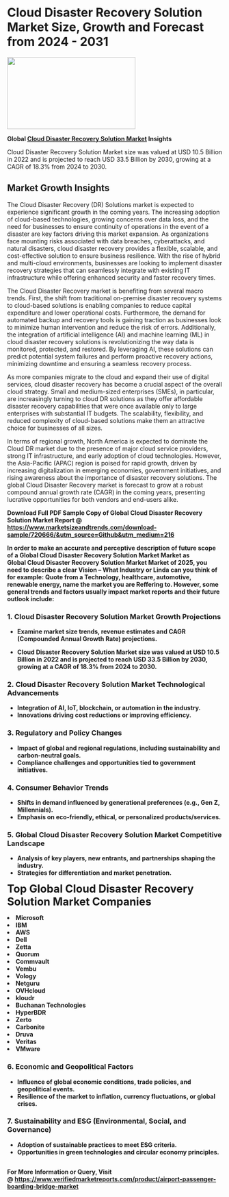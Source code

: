 <H1>Cloud Disaster Recovery Solution Market Size, Growth and Forecast from 2024 - 2031</H1><img class="aligncenter size-medium wp-image-584254" src="https://thirdeyenews.in/wp-content/uploads/2024/09/Global-Market-Research-300x168.jpeg" alt="" width="300" height="168" /><p><strong>Global&nbsp;<a href="https://www.marketsizeandtrends.com/download-sample/720666/&amp;utm_source=Github&utm_medium=216">Cloud Disaster Recovery Solution Market</a> Insights</strong></p><p>Cloud Disaster Recovery Solution Market size was valued at USD 10.5 Billion in 2022 and is projected to reach USD 33.5 Billion by 2030, growing at a CAGR of 18.3% from 2024 to 2030.</p><p><h2>Market Growth Insights</h2> <p>The Cloud Disaster Recovery (DR) Solutions market is expected to experience significant growth in the coming years. The increasing adoption of cloud-based technologies, growing concerns over data loss, and the need for businesses to ensure continuity of operations in the event of a disaster are key factors driving this market expansion. As organizations face mounting risks associated with data breaches, cyberattacks, and natural disasters, cloud disaster recovery provides a flexible, scalable, and cost-effective solution to ensure business resilience. With the rise of hybrid and multi-cloud environments, businesses are looking to implement disaster recovery strategies that can seamlessly integrate with existing IT infrastructure while offering enhanced security and faster recovery times.</p> <p><strong></strong></p> <p>The Cloud Disaster Recovery market is benefiting from several macro trends. First, the shift from traditional on-premise disaster recovery systems to cloud-based solutions is enabling companies to reduce capital expenditure and lower operational costs. Furthermore, the demand for automated backup and recovery tools is gaining traction as businesses look to minimize human intervention and reduce the risk of errors. Additionally, the integration of artificial intelligence (AI) and machine learning (ML) in cloud disaster recovery solutions is revolutionizing the way data is monitored, protected, and restored. By leveraging AI, these solutions can predict potential system failures and perform proactive recovery actions, minimizing downtime and ensuring a seamless recovery process.</p> <p>As more companies migrate to the cloud and expand their use of digital services, cloud disaster recovery has become a crucial aspect of the overall cloud strategy. Small and medium-sized enterprises (SMEs), in particular, are increasingly turning to cloud DR solutions as they offer affordable disaster recovery capabilities that were once available only to large enterprises with substantial IT budgets. The scalability, flexibility, and reduced complexity of cloud-based solutions make them an attractive choice for businesses of all sizes.</p> <p>In terms of regional growth, North America is expected to dominate the Cloud DR market due to the presence of major cloud service providers, strong IT infrastructure, and early adoption of cloud technologies. However, the Asia-Pacific (APAC) region is poised for rapid growth, driven by increasing digitalization in emerging economies, government initiatives, and rising awareness about the importance of disaster recovery solutions. The global Cloud Disaster Recovery market is forecast to grow at a robust compound annual growth rate (CAGR) in the coming years, presenting lucrative opportunities for both vendors and end-users alike.</p> <p><strong></p><p><span class=""><strong>Download Full PDF Sample Copy of Global Cloud Disaster Recovery Solution Market Report</strong> @ <a href="https://www.marketsizeandtrends.com/download-sample/720666/&amp;utm_source=Github&utm_medium=216" target="_blank">https://www.marketsizeandtrends.com/download-sample/720666/&amp;utm_source=Github&utm_medium=216</a></span></p><p>In order to make an accurate and perceptive description of future scope of a Global&nbsp;Cloud Disaster Recovery Solution Market Market as Global&nbsp;Cloud Disaster Recovery Solution Market Market of 2025, you need to describe a clear Vision &ndash; What Industry or Linda can you think of for example: Quote from a Technology, healthcare, automotive, renewable energy, name the market you are Reffering to. However, some general trends and factors usually impact market reports and their future outlook include:</p><h3>1.&nbsp;<strong>Cloud Disaster Recovery Solution Market Growth Projections</strong></h3><ul><li>Examine market size trends, revenue estimates and CAGR (Compounded Annual Growth Rate) projections.</li><li><p>Cloud Disaster Recovery Solution Market size was valued at USD 10.5 Billion in 2022 and is projected to reach USD 33.5 Billion by 2030, growing at a CAGR of 18.3% from 2024 to 2030.</p></li></ul><h3>2.&nbsp;<strong>Cloud Disaster Recovery Solution Market Technological Advancements</strong></h3><ul><li>Integration of AI, IoT, blockchain, or automation in the industry.</li><li>Innovations driving cost reductions or improving efficiency.</li></ul><h3>3.&nbsp;<strong>Regulatory and Policy Changes</strong></h3><ul><li>Impact of global and regional regulations, including sustainability and carbon-neutral goals.</li><li>Compliance challenges and opportunities tied to government initiatives.</li></ul><h3>4.&nbsp;<strong>Consumer Behavior Trends</strong></h3><ul><li>Shifts in demand influenced by generational preferences (e.g., Gen Z, Millennials).</li><li>Emphasis on eco-friendly, ethical, or personalized products/services.</li></ul><h3>5.&nbsp;<strong>Global Cloud Disaster Recovery Solution Market Competitive Landscape</strong></h3><ul><li>Analysis of key players, new entrants, and partnerships shaping the industry.</li><li>Strategies for differentiation and market penetration.</li></ul><p data-pm-slice="1 1 []"><span style="color: inherit; font-family: inherit; font-size: 25px;">Top Global Cloud Disaster Recovery Solution Market Companies</span></p><div class="" data-test-id=""><p><li>Microsoft</li><li> IBM</li><li> AWS</li><li> Dell</li><li> Zetta</li><li> Quorum</li><li> Commvault</li><li> Vembu</li><li> Vology</li><li> Netguru</li><li> OVHcloud</li><li> kloudr</li><li> Buchanan Technologies</li><li> HyperBDR</li><li> Zerto</li><li> Carbonite</li><li> Druva</li><li> Veritas</li><li> VMware</li></p></div><h3>6.&nbsp;<strong>Economic and Geopolitical Factors</strong></h3><ul><li>Influence of global economic conditions, trade policies, and geopolitical events.</li><li>Resilience of the market to inflation, currency fluctuations, or global crises.</li></ul><h3>7.&nbsp;<strong>Sustainability and ESG (Environmental, Social, and Governance)</strong></h3><ul><li>Adoption of sustainable practices to meet ESG criteria.</li><li>Opportunities in green technologies and circular economy principles.</li></ul><h2><strong style="font-size: 14px;">For More Information or Query, Visit @&nbsp;</strong><a style="background-color: #ffffff; font-size: 14px;" href="https://www.marketsizeandtrends.com/report/cloud-disaster-recovery-solution-market/" target="_blank">https://www.verifiedmarketreports.com/product/airport-passenger-boarding-bridge-market</a></h2>
